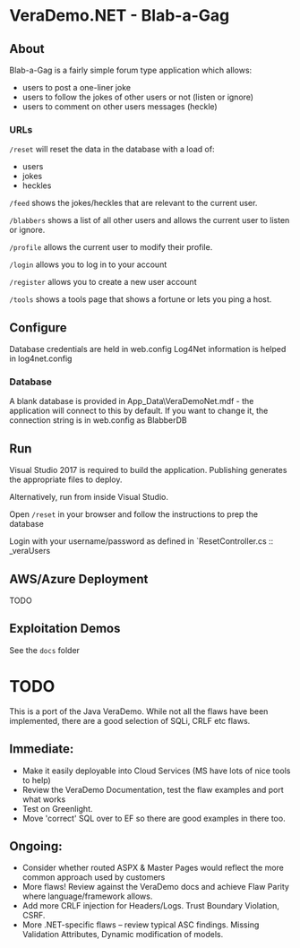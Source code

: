 # VeraDemo.NET - Blab-a-Gag

## About

Blab-a-Gag is a fairly simple forum type application which allows:
 - users to post a one-liner joke
 - users to follow the jokes of other users or not (listen or ignore)
 - users to comment on other users messages (heckle)
 
### URLs

`/reset` will reset the data in the database with a load of:
 - users
 - jokes
 - heckles
  
`/feed` shows the jokes/heckles that are relevant to the current user.

`/blabbers` shows a list of all other users and allows the current user to listen or ignore.

`/profile` allows the current user to modify their profile.

`/login` allows you to log in to your account

`/register` allows you to create a new user account

`/tools` shows a tools page that shows a fortune or lets you ping a host.
   
## Configure

Database credentials are held in web.config
Log4Net information is helped in log4net.config

### Database

A blank database is provided in App_Data\VeraDemoNet.mdf - the application will connect to this by default.
If you want to change it, the connection string is in web.config as BlabberDB
 
## Run

Visual Studio 2017 is required to build the application. Publishing generates the appropriate files to deploy.

Alternatively, run from inside Visual Studio.

Open `/reset` in your browser and follow the instructions to prep the database

Login with your username/password as defined in `ResetController.cs :: _veraUsers

## AWS/Azure Deployment

TODO

## Exploitation Demos

See the `docs` folder


# TODO

This is a port of the Java VeraDemo. While not all the flaws have been implemented, there are a good selection of SQLi, CRLF etc flaws.

## Immediate:

* Make it easily deployable into Cloud Services (MS have lots of nice tools to help)
* Review the VeraDemo Documentation, test the flaw examples and port what works
* Test on Greenlight.
* Move 'correct' SQL over to EF so there are good examples in there too.

## Ongoing:
* Consider whether routed ASPX & Master Pages would reflect the more common approach used by customers 
* More flaws! Review against the VeraDemo docs and achieve Flaw Parity where language/framework allows.
* Add more CRLF injection for Headers/Logs. Trust Boundary Violation, CSRF.
* More .NET-specific flaws – review typical ASC findings. Missing Validation Attributes, Dynamic modification of models.